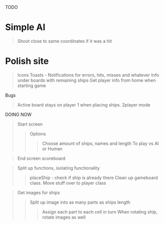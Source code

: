 TODO

# Simple AI
> Shoot close to same coordinates if it was a hit
# Polish site
> Icons
> Toasts - Notifications for errors, hits, misses and whatever
> Info under boards with remaining ships
> Get player info from home when starting game
> 

Bugs
> Active board stays on player 1 when placing ships. 2player mode

DOING NOW

> Start screen
>> Options
>>> Choose amount of ships, names and length
>>> To play vs AI or Human
>>> 

> End screen scoreboard

> Split up functions, isolating functionality
>> placeShip - check if ship is already there
>> Clean up gameboard class. Move stuff over to player class

> Get images for ships
>> Split up image into as many parts as ships length
>>> Assign each part to each cell in turn
>>> When rotating ship, rotate images as well